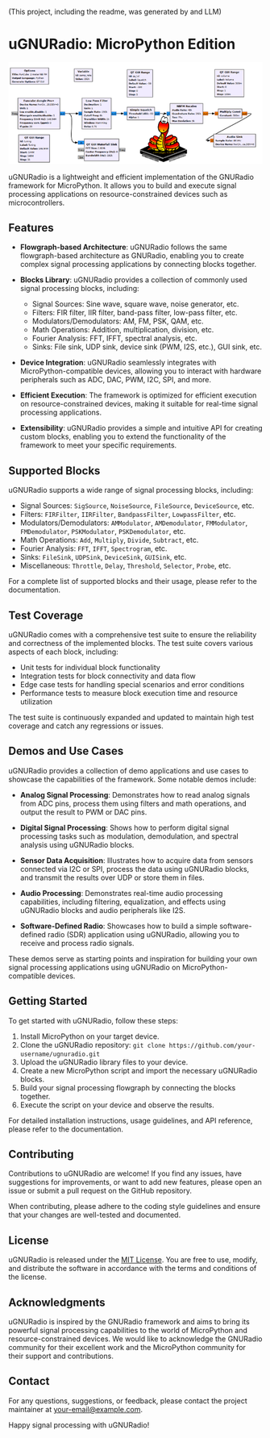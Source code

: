 (This project, including the readme, was generated by and LLM)
# uGNURadio: MicroPython Edition

![](doc/ugnuradio.png)

uGNURadio is a lightweight and efficient implementation of the GNURadio framework for MicroPython. It allows you to build and execute signal processing applications on resource-constrained devices such as microcontrollers.

## Features

- **Flowgraph-based Architecture**: uGNURadio follows the same flowgraph-based architecture as GNURadio, enabling you to create complex signal processing applications by connecting blocks together.

- **Blocks Library**: uGNURadio provides a collection of commonly used signal processing blocks, including:
  - Signal Sources: Sine wave, square wave, noise generator, etc.
  - Filters: FIR filter, IIR filter, band-pass filter, low-pass filter, etc.
  - Modulators/Demodulators: AM, FM, PSK, QAM, etc.
  - Math Operations: Addition, multiplication, division, etc.
  - Fourier Analysis: FFT, IFFT, spectral analysis, etc.
  - Sinks: File sink, UDP sink, device sink (PWM, I2S, etc.), GUI sink, etc.

- **Device Integration**: uGNURadio seamlessly integrates with MicroPython-compatible devices, allowing you to interact with hardware peripherals such as ADC, DAC, PWM, I2C, SPI, and more.

- **Efficient Execution**: The framework is optimized for efficient execution on resource-constrained devices, making it suitable for real-time signal processing applications.

- **Extensibility**: uGNURadio provides a simple and intuitive API for creating custom blocks, enabling you to extend the functionality of the framework to meet your specific requirements.

## Supported Blocks

uGNURadio supports a wide range of signal processing blocks, including:

- Signal Sources: `SigSource`, `NoiseSource`, `FileSource`, `DeviceSource`, etc.
- Filters: `FIRFilter`, `IIRFilter`, `BandpassFilter`, `LowpassFilter`, etc.
- Modulators/Demodulators: `AMModulator`, `AMDemodulator`, `FMModulator`, `FMDemodulator`, `PSKModulator`, `PSKDemodulator`, etc.
- Math Operations: `Add`, `Multiply`, `Divide`, `Subtract`, etc.
- Fourier Analysis: `FFT`, `IFFT`, `Spectrogram`, etc.
- Sinks: `FileSink`, `UDPSink`, `DeviceSink`, `GUISink`, etc.
- Miscellaneous: `Throttle`, `Delay`, `Threshold`, `Selector`, `Probe`, etc.

For a complete list of supported blocks and their usage, please refer to the documentation.

## Test Coverage

uGNURadio comes with a comprehensive test suite to ensure the reliability and correctness of the implemented blocks. The test suite covers various aspects of each block, including:

- Unit tests for individual block functionality
- Integration tests for block connectivity and data flow
- Edge case tests for handling special scenarios and error conditions
- Performance tests to measure block execution time and resource utilization

The test suite is continuously expanded and updated to maintain high test coverage and catch any regressions or issues.

## Demos and Use Cases

uGNURadio provides a collection of demo applications and use cases to showcase the capabilities of the framework. Some notable demos include:

- **Analog Signal Processing**: Demonstrates how to read analog signals from ADC pins, process them using filters and math operations, and output the result to PWM or DAC pins.

- **Digital Signal Processing**: Shows how to perform digital signal processing tasks such as modulation, demodulation, and spectral analysis using uGNURadio blocks.

- **Sensor Data Acquisition**: Illustrates how to acquire data from sensors connected via I2C or SPI, process the data using uGNURadio blocks, and transmit the results over UDP or store them in files.

- **Audio Processing**: Demonstrates real-time audio processing capabilities, including filtering, equalization, and effects using uGNURadio blocks and audio peripherals like I2S.

- **Software-Defined Radio**: Showcases how to build a simple software-defined radio (SDR) application using uGNURadio, allowing you to receive and process radio signals.

These demos serve as starting points and inspiration for building your own signal processing applications using uGNURadio on MicroPython-compatible devices.

## Getting Started

To get started with uGNURadio, follow these steps:

1. Install MicroPython on your target device.
2. Clone the uGNURadio repository: `git clone https://github.com/your-username/ugnuradio.git`
3. Upload the uGNURadio library files to your device.
4. Create a new MicroPython script and import the necessary uGNURadio blocks.
5. Build your signal processing flowgraph by connecting the blocks together.
6. Execute the script on your device and observe the results.

For detailed installation instructions, usage guidelines, and API reference, please refer to the documentation.

## Contributing

Contributions to uGNURadio are welcome! If you find any issues, have suggestions for improvements, or want to add new features, please open an issue or submit a pull request on the GitHub repository.

When contributing, please adhere to the coding style guidelines and ensure that your changes are well-tested and documented.

## License

uGNURadio is released under the [MIT License](LICENSE). You are free to use, modify, and distribute the software in accordance with the terms and conditions of the license.

## Acknowledgments

uGNURadio is inspired by the GNURadio framework and aims to bring its powerful signal processing capabilities to the world of MicroPython and resource-constrained devices. We would like to acknowledge the GNURadio community for their excellent work and the MicroPython community for their support and contributions.

## Contact

For any questions, suggestions, or feedback, please contact the project maintainer at [your-email@example.com](mailto:your-email@example.com).

Happy signal processing with uGNURadio!